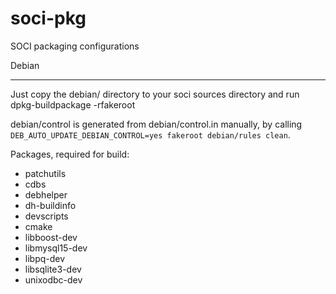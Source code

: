 soci-pkg
========

SOCI packaging configurations


Debian
______

Just copy the debian/ directory to your soci sources directory and run dpkg-buildpackage -rfakeroot

debian/control is generated from debian/control.in manually, by calling `DEB_AUTO_UPDATE_DEBIAN_CONTROL=yes fakeroot debian/rules clean`.

Packages, required for build:

* patchutils
* cdbs
* debhelper
* dh-buildinfo
* devscripts
* cmake
* libboost-dev
* libmysql15-dev
* libpq-dev
* libsqlite3-dev
* unixodbc-dev
